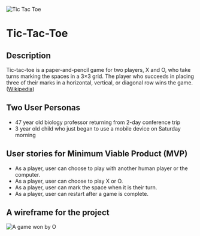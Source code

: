 ![](https://upload.wikimedia.org/wikipedia/commons/thumb/3/32/Tic_tac_toe.svg/200px-Tic_tac_toe.svg.png "Tic Tac Toe")
# Tic-Tac-Toe

## Description
Tic-tac-toe is a paper-and-pencil game for two players, X and O, who take turns marking the spaces in a 3×3 grid. The player who succeeds in placing three of their marks in a horizontal, vertical, or diagonal row wins the game. ([Wikipedia](https://en.wikipedia.org/wiki/Tic-tac-toe))

## Two User Personas
- 47 year old biology professor returning from 2-day conference trip
- 3 year old child who just began to use a mobile device on Saturday morning
## User stories for Minimum Viable Product (MVP)
- As a player, user can choose to play with another human player or the computer.
- As a player, user can choose to play X or O.
- As a player, user can mark the space when it is their turn.
- As a player, user can restart after a game is complete.

## A wireframe for the project 

![](https://upload.wikimedia.org/wikipedia/commons/thumb/1/1b/Tic-tac-toe-game-1.svg/500px-Tic-tac-toe-game-1.svg.png "A game won by O")
